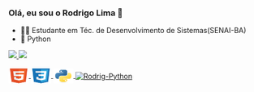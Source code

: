 ### Olá, eu sou o Rodrigo Lima 👋

- 👨‍🎓 Estudante em Téc. de Desenvolvimento de Sistemas(SENAI-BA)
- 🐍  Python

<div>
  <a href="https://github.com/RodrigLima">
  <img height="180em" src="https://github-readme-stats.vercel.app/api?username=RodrigLima&show_icons=true&theme=midnight-purple&include_all_commits=true&count_private=true"/>
  <img height="180em" src="https://github-readme-stats.vercel.app/api/top-langs/?username=RodrigLima&layout=compact&langs_count=7&theme=white"/>
</div>
 <div style="display: inline_block"><br>
  <img align="center" alt="Rodrig-HTML" height="30" width="40" src="https://raw.githubusercontent.com/devicons/devicon/master/icons/html5/html5-original.svg">
  <img align="center" alt="Rodrig-CSS" height="30" width="40" src="https://raw.githubusercontent.com/devicons/devicon/master/icons/css3/css3-original.svg">
  <img align="center" alt="Rodrig-Python" height="30" width="40" src="https://raw.githubusercontent.com/devicons/devicon/master/icons/python/python-original.svg">
  <img align="center" alt="Rodrig-Python" height="30" width="40" src="https://cdn.jsdelivr.net/gh/devicons/devicon/icons/java/java-original-wordmark.svg">
   
 </div>
  
  
  
  ##
  

